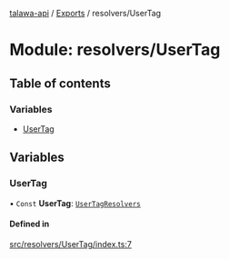 [talawa-api](../README.md) / [Exports](../modules.md) / resolvers/UserTag

# Module: resolvers/UserTag

## Table of contents

### Variables

- [UserTag](resolvers_UserTag.md#usertag)

## Variables

### UserTag

• `Const` **UserTag**: [`UserTagResolvers`](types_generatedGraphQLTypes.md#usertagresolvers)

#### Defined in

[src/resolvers/UserTag/index.ts:7](https://github.com/PalisadoesFoundation/talawa-api/blob/12ccdb6/src/resolvers/UserTag/index.ts#L7)
